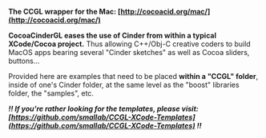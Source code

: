 **The CCGL wrapper for the Mac: [http://cocoacid.org/mac/](http://cocoacid.org/mac/)**

**CocoaCinderGL eases the use of Cinder from within a typical XCode/Cocoa project.** Thus allowing C++/Obj-C creative coders to build MacOS apps bearing several "Cinder sketches" as well as Cocoa sliders, buttons...

Provided here are examples that need to be placed **within a "CCGL" folder**, inside of one's Cinder folder, at the same level as the "boost" libraries folder, the "samples", etc.

***!! If you're rather looking for the templates, please visit: [https://github.com/smallab/CCGL-XCode-Templates](https://github.com/smallab/CCGL-XCode-Templates) !!***
